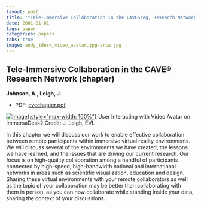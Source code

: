 ```yaml
---
layout: post
title: '"Tele-Immersive Collaboration in the CAVE&reg; Research Network (chapter)"'
date: 2001-01-01
tags: paper
categories: papers
tabs: true
image: andy_idesk_video_avatar.jpg-srcw.jpg
---
```


## Tele-Immersive Collaboration in the CAVE&reg; Research Network (chapter)
**Johnson, A., Leigh, J.**
- PDF: [cvechapter.pdf](/documents/cvechapter.pdf)


[![image](https://www.evl.uic.edu/output/originals/andy_idesk_video_avatar.jpg-srcw.jpg){:style="max-width: 100%"}](https://www.evl.uic.edu/output/originals/andy_idesk_video_avatar.jpg-srcw.jpg)
User Interacting with Video Avatar on ImmersaDesk2
Credit: J. Leigh, EVL

In this chapter we will discuss our work to enable effective collaboration between remote participants within immersive virtual reality environments. We will discuss several of the environments we have created, the lessons we have learned, and the issues that are driving our current research. Our focus is on high-quality collaboration among a handful of participants connected by high-speed, high-bandwidth national and international networks in areas such as scientific visualization, education and design. Sharing these virtual environments with your remote collaborators as well as the topic of your collaboration may be better than collaborating with them in person, as you can now collaborate while standing inside your data, sharing the context of your discussions.